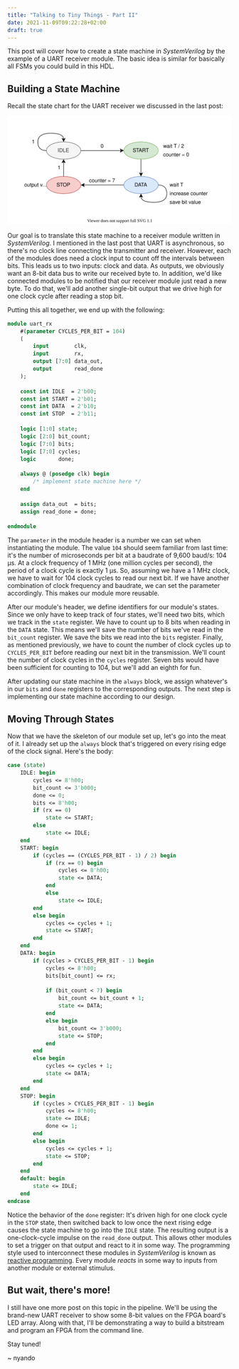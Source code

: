 ```yaml
---
title: "Talking to Tiny Things - Part II"
date: 2021-11-09T09:22:28+02:00
draft: true
---
```


This post will cover how to create a state machine in *SystemVerilog* by the example of a UART receiver module.
The basic idea is similar for basically all FSMs you could build in this HDL.

## Building a State Machine

Recall the state chart for the UART receiver we discussed in the last post:

![UART Receiver States](/imgs/uart_rx_states.svg "UART Receiver State Chart")

Our goal is to translate this state machine to a receiver module written in *SystemVerilog*.
I mentioned in the last post that UART is asynchronous, so there's no clock line connecting the transmitter and receiver.
However, each of the modules does need a clock input to count off the intervals between bits.
This leads us to two inputs: clock and data.
As outputs, we obviously want an 8-bit data bus to write our received byte to.
In addition, we'd like connected modules to be notified that our receiver module just read a new byte.
To do that, we'll add another single-bit output that we drive high for one clock cycle after reading a stop bit.

Putting this all together, we end up with the following:

```systemverilog
module uart_rx 
    #(parameter CYCLES_PER_BIT = 104)
    (
        input        clk,
        input        rx,
        output [7:0] data_out,
        output       read_done
    );

    const int IDLE  = 2'b00;
    const int START = 2'b01;
    const int DATA  = 2'b10;
    const int STOP  = 2'b11;

    logic [1:0] state;
    logic [2:0] bit_count;
    logic [7:0] bits;
    logic [7:0] cycles;
    logic       done;

    always @ (posedge clk) begin
        /* implement state machine here */
    end

    assign data_out  = bits;
    assign read_done = done;

endmodule
```

The `parameter` in the module header is a number we can set when instantiating the module.
The value `104` should seem familiar from last time: it's the number of microseconds per bit at a baudrate of 9,600 baud/s: 104 µs.
At a clock frequency of 1 MHz (one million cycles per second), the period of a clock cycle is exactly 1 µs.
So, assuming we have a 1 MHz clock, we have to wait for 104 clock cycles to read our next bit.
If we have another combination of clock frequency and baudrate, we can set the parameter accordingly.
This makes our module more reusable.

After our module's header, we define identifiers for our module's states.
Since we only have to keep track of four states, we'll need two bits, which we track in the `state` register.
We have to count up to 8 bits when reading in the `DATA` state.
This means we'll save the number of bits we've read in the `bit_count` register.
We save the bits we read into the `bits` register.
Finally, as mentioned previously, we have to count the number of clock cycles up to `CYCLES_PER_BIT` before reading our next bit in the transmission.
We'll count the number of clock cycles in the `cycles` register.
Seven bits would have been sufficient for counting to 104, but we'll add an eighth for fun.

After updating our state machine in the `always` block, we assign whatever's in our `bits` and `done` registers to the corresponding outputs.
The next step is implementing our state machine according to our design.

## Moving Through States

Now that we have the skeleton of our module set up, let's go into the meat of it.
I already set up the `always` block that's triggered on every rising edge of the clock signal.
Here's the body:

```systemverilog
case (state)
    IDLE: begin
        cycles <= 8'h00;
        bit_count <= 3'b000;
        done <= 0;
        bits <= 8'h00;
        if (rx == 0)
            state <= START;
        else
            state <= IDLE;
    end
    START: begin
        if (cycles == (CYCLES_PER_BIT - 1) / 2) begin
            if (rx == 0) begin
                cycles <= 8'h00;
                state <= DATA;
            end
            else
                state <= IDLE;
        end
        else begin
            cycles <= cycles + 1;
            state <= START;
        end
    end
    DATA: begin
        if (cycles > CYCLES_PER_BIT - 1) begin
            cycles <= 8'h00;
            bits[bit_count] <= rx;
            
            if (bit_count < 7) begin
                bit_count <= bit_count + 1;
                state <= DATA;
            end
            else begin
                bit_count <= 3'b000;
                state <= STOP;
            end
        end
        else begin
            cycles <= cycles + 1;
            state <= DATA;
        end
    end
    STOP: begin
        if (cycles > CYCLES_PER_BIT - 1) begin
            cycles <= 8'h00;
            state <= IDLE;
            done <= 1;
        end
        else begin
            cycles <= cycles + 1;
            state <= STOP;
        end
    end
    default: begin
        state <= IDLE;
    end
endcase
```

Notice the behavior of the `done` register: It's driven high for one clock cycle in the `STOP` state,
then switched back to low once the next rising edge causes the state machine to go into the `IDLE` state.
The resulting output is a one-clock-cycle impulse on the `read_done` output.
This allows other modules to set a trigger on that output and react to it in some way.
The programming style used to interconnect these modules in *SystemVerilog* is known as [reactive programming](https://en.wikipedia.org/wiki/Reactive_programming).
Every module *reacts* in some way to inputs from another module or external stimulus.

## But wait, there's more!

I still have one more post on this topic in the pipeline.
We'll be using the brand-new UART receiver to show some 8-bit values on the FPGA board's LED array.
Along with that, I'll be demonstrating a way to build a bitstream and program an FPGA from the command line.

Stay tuned!

~ nyando
